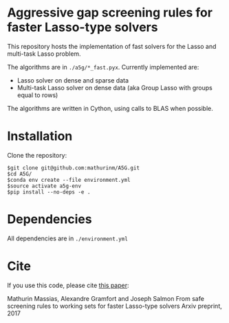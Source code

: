 # Aggressive gap screening rules for faster Lasso-type solvers

This repository hosts the implementation of fast solvers for the Lasso and multi-task Lasso problem.

The algorithms are in ```./a5g/*_fast.pyx```.
Currently implemented are:
* Lasso solver on dense and sparse data
* Multi-task Lasso solver on dense data (aka Group Lasso with groups equal to rows)

The algorithms are written in Cython, using calls to BLAS when possible.

# Installation
Clone the repository:

```
$git clone git@github.com:mathurinm/A5G.git
$cd A5G/
$conda env create --file environment.yml
$source activate a5g-env
$pip install --no-deps -e .
```

# Dependencies
All dependencies are in  ```./environment.yml```

# Cite
If you use this code, please cite [this paper](https://arxiv.org/abs/1703.07285):

Mathurin Massias, Alexandre Gramfort and Joseph Salmon
From safe screening rules to working sets for faster Lasso-type solvers
Arxiv preprint, 2017
